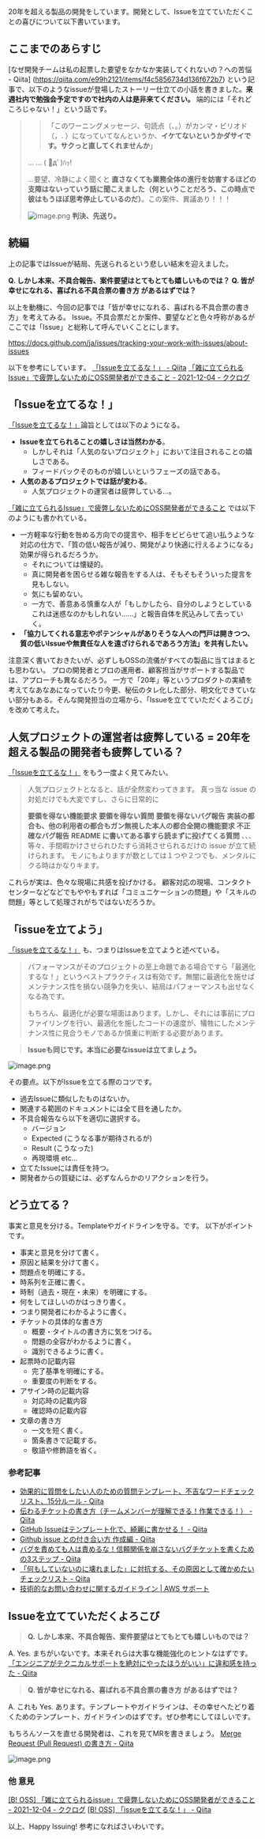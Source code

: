 20年を超える製品の開発をしています。開発として、Issueを立てていただくことの喜びについて以下書いています。


## ここまでのあらすじ

[なぜ開発チームは私の起票した要望をなかなか実装してくれないの？への苦悩 - Qiita] (https://qiita.com/e99h2121/items/f4c5856734d136f672b7)
という記事で、以下のようなissueが登場したストーリー仕立ての小話を書きました。**来週社内で勉強会予定ですので社内の人は是非来てください。**
端的には「それどころじゃない！」という話です。

> > 「このワーニングメッセージ、句読点（、。）がカンマ・ピリオド（，. ）になっていてなんというか、**イケてないというかダサイです。サクっと直してくれませんか**」
> 
> ...
> ...
> ( ﾟдﾟ)ﾊｯ!
> 
> ...要望、冷静によく聞くと **直さなくても業務全体の進行を妨害するほどの支障はないっていう話に聞こえました（何ということだろう、この時点で彼はもうほぼ思考停止しているのだ）**。この案件、異議あり！！！
> 
> ![image.png](https://qiita-image-store.s3.ap-northeast-1.amazonaws.com/0/93824/ecbd2e00-8b6c-a176-460e-b1cf63979b53.png) **判決、先送り。**

## 続編

上の記事ではIssueが結局、先送られるという悲しい結末を迎えました。

**Q. しかし本来、不具合報告、案件要望はとてもとても嬉しいものでは？**
**Q. 皆が幸せになれる、喜ばれる不具合票の書き方 があるはずでは？**

以上を動機に、今回の記事では「皆が幸せになれる、喜ばれる不具合票の書き方」を考えてみる。
Issue。不具合票だとか案件、要望などと色々呼称があるがここでは「Issue」と総称して呼んでいくことにします。

https://docs.github.com/ja/issues/tracking-your-work-with-issues/about-issues

以下を参考にしています。
[「Issueを立てるな！」 - Qiita](https://qiita.com/wraith13/items/cd46d5eb736f6803f47c) 
[「雑に立てられるIssue」で疲弊しないためにOSS開発者ができること - 2021-12-04 - ククログ](https://www.clear-code.com/blog/2021/12/4/issue-management-on-public-oss-project.html)


## 「Issueを立てるな！」

[「Issueを立てるな！」](https://qiita.com/wraith13/items/cd46d5eb736f6803f47c)論旨としては以下のようになる。

- **Issueを立てられることの嬉しさは当然わかる**。
    - しかしそれは「人気のないプロジェクト」において注目されることの嬉しさである。
    - フィードバックそのものが嬉しいというフェーズの話である。
- **人気のあるプロジェクトでは話が変わる**。
    - 人気プロジェクトの運営者は疲弊している...。

[「雑に立てられるIssue」で疲弊しないためにOSS開発者ができること](https://www.clear-code.com/blog/2021/12/4/issue-management-on-public-oss-project.html) では以下のようにも書かれている。

- 一方軽率な行動を咎める方向での提言や、相手をビビらせて追い払うような対応の仕方で、「質の低い報告が減り、開発がより快適に行えるようになる」効果が得られるだろうか。
    - それについては懐疑的。
    - 真に開発者を困らせる雑な報告をする人は、そもそもそういった提言を見もしない。
    - 気にも留めない。
    - 一方で、善意ある慎重な人が「もしかしたら、自分のしようとしているこれは迷惑なのかもしれない……」と報告自体を尻込みして去っていく。
- **「協力してくれる意志やポテンシャルがありそうな人への門戸は開きつつ、質の低いIssueや無責任な人を遠ざけられるであろう方法」を共有したい。**

注意深く書いておきたいが、必ずしもOSSの流儀がすべての製品に当てはまるとも思わない。
プロの開発者とプロの運用者、顧客担当がサポートする製品では、アプローチも異なるだろう。
一方で「20年」等というプロダクトの実績を考えてなあなあになっていたり今更、秘伝のタレ化した部分、明文化できていない部分もある。そんな開発担当の立場から、「Issueを立てていただくよろこび」を改めて考えた。

## 人気プロジェクトの運営者は疲弊している = 20年を超える製品の開発者も疲弊している？

[「Issueを立てるな！」](https://qiita.com/wraith13/items/cd46d5eb736f6803f47c) をもう一度よく見てみたい。
> 人気プロジェクトとなると、話が全然変わってきます。
> 真っ当な issue の対処だけでも大変ですし、さらに日常的に
> 
> **要領を得ない機能要求**
> **要領を得ない質問**
> **要領を得ないバグ報告**
> **実装の都合も、他の利用者の都合もガン無視した本人の都合全開の機能要求**
> **不正確なバグ報告**
> **README に書いてある事すら読まずに投げてくる質問**
> 、、、等々、手間暇かけさせられひたすら消耗させられるだけの issue が立て続けられます。
> モノにもよりますが数としては１つや２つでも、メンタルにクる時はかなりキます。

これらが実は、色々な現場に共感を投げかける。
顧客対応の現場、コンタクトセンターなどなどでもややもすれば「コミュニケーションの問題」や「スキルの問題」等として処理されがちではないだろうか。

## 「issueを立てよう」

[「issueを立てるな！」](https://qiita.com/wraith13/items/cd46d5eb736f6803f47c) も、つまりはIssueを立てようと述べている。

> パフォーマンスがそのプロジェクトの至上命題である場合ですら「最適化するな！」というベストプラクティスは有効です。無闇に最適化を施せばメンテナンス性を損ない競争力を失い、結局はパフォーマンスも出せなくなる為です。
> 
> もちろん、最適化が必要な場面はあります。しかし、それには事前にプロファイリングを行い、最適化を施したコードの速度が、犠牲にしたメンテナンス性に見合うモノであるか慎重に判断する必要があります。

> **Issueも同じです。本当に必要なissueは立てましょう。**

![image.png](https://qiita-image-store.s3.ap-northeast-1.amazonaws.com/0/93824/6c8f04f1-87f7-8159-794e-daf27f2f1ae9.png)

その要点。以下がIssueを立てる際のコツです。

- 過去Issueに類似したものはないか。
- 関連する範囲のドキュメントには全て目を通したか。
- 不具合報告なら以下を適切に選択する。
    - バージョン
    - Expected (こうなる事が期待されるが)
    - Result (こうなった)
    - 再現環境 etc...
- 立てたIssueには責任を持つ。
- 開発者からの質疑には、必ずなんらかのリアクションを行う。


## どう立てる？

事実と意見を分ける。Templateやガイドラインを守る。です。
以下がポイントです。

- 事実と意見を分けて書く。
- 原因と結果を分けて書く。
- 問題点を明確にする。
- 時系列を正確に書く。
- 時制（過去・現在・未来）を明確にする。
- 何をしてほしいのかはっきり書く。
- つまり開発者にわかるように書く。
- チケットの具体的な書き方
    - 概要・タイトルの書き方に気をつける。
    - 問題の全容がわかるように書く。
    - 識別できるように書く。
- 起票時の記載内容
    - 完了基準を明確にする。
    - 重要度の判断をする。
- アサイン時の記載内容
    - 対応時の記載内容
    - 確認時の記載内容
- 文章の書き方
    - 一文を短く書く。
    - 箇条書きで記載する。
    - 敬語や修飾語を省く。

### 参考記事

- [効果的に質問をしたい人のための質問テンプレート、不吉なワードチェックリスト、15分ルール - Qiita](https://qiita.com/e99h2121/items/95129fe0e94d2ed1120b)
- [伝わるチケットの書き方（チームメンバーが理解できる！作業できる！） - Qiita](https://qiita.com/aut44takada/items/12f62b9295c28f408e93)
- [GitHub Issueはテンプレート化で、綺麗に書かせる！ - Qiita](https://qiita.com/yoshimikeisui/items/3e1873e3bf1bbafe8733)
- [Github issue との付き合い方 作成編 - Qiita](https://qiita.com/janus_wel/items/ba47259f107b161c5727)
- [バグを責めても人は責めるな！信頼関係を崩さないバグチケットを書くための3ステップ - Qiita](https://qiita.com/naokikojima/items/0a3348177195fbe474ab)
- [「何もしていないのに壊れました」に対抗する、その原因として確かめたいチェックリスト - Qiita](https://qiita.com/e99h2121/items/bb9e22af744dec95caa0)
- [技術的なお問い合わせに関するガイドライン | AWS サポート](https://aws.amazon.com/jp/premiumsupport/tech-support-guidelines/)


## Issueを立てていただくよろこび

> **Q. しかし本来、不具合報告、案件要望はとてもとても嬉しいものでは？**

A. Yes. まちがいないです。本来それらは大事な機能強化のヒントなはずです。
[「エンジニアがテクニカルサポートを絶対にやったほうがいい」に違和感を持った - Qiita](https://qiita.com/e99h2121/items/b5c2497000c32d6fd3c3)


> **Q. 皆が幸せになれる、喜ばれる不具合票の書き方 があるはずでは？**

A. これも Yes. あります。テンプレートやガイドラインは、その幸せへたどり着くためのテンプレート、ガイドラインのはずです。ぜひ参考にしてほしいです。

もちろんソースを直せる開発者は、これを見てMRを書きましょう。
[Merge Request (Pull Request) の書き方 - Qiita](https://qiita.com/autotaker1984/items/9ccb10ea0e3999c8b9a9)

![image.png](https://qiita-image-store.s3.ap-northeast-1.amazonaws.com/0/93824/d45e867c-48c4-8763-e6cb-57c73ceb6c6c.png)


### 他 意見
[[B! OSS] 「雑に立てられるissue」で疲弊しないためにOSS開発者ができること - 2021-12-04 - ククログ](https://b.hatena.ne.jp/entry/s/www.clear-code.com/blog/2021/12/4/issue-management-on-public-oss-project.html)
[[B! OSS] 「issueを立てるな！」 - Qiita](https://b.hatena.ne.jp/entry/s/qiita.com/wraith13/items/cd46d5eb736f6803f47c)

以上、Happy Issuing! 
参考になればさいわいです。
